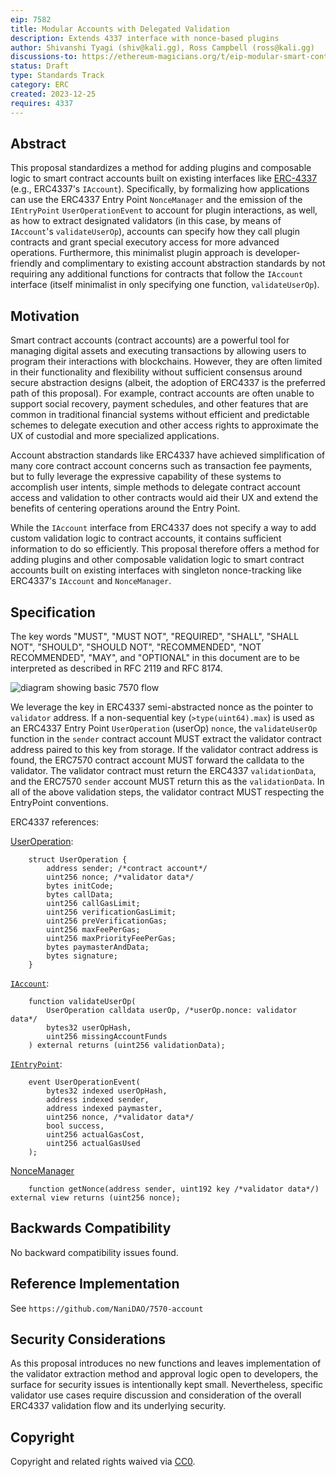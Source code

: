 ```yaml
---
eip: 7582
title: Modular Accounts with Delegated Validation
description: Extends 4337 interface with nonce-based plugins
author: Shivanshi Tyagi (shiv@kali.gg), Ross Campbell (ross@kali.gg)
discussions-to: https://ethereum-magicians.org/t/eip-modular-smart-contract-accounts-and-plugins/13885
status: Draft
type: Standards Track
category: ERC
created: 2023-12-25
requires: 4337
---
```


## Abstract

This proposal standardizes a method for adding plugins and composable logic to smart contract accounts built on existing interfaces like [ERC-4337](./eip-4337.md) (e.g., ERC4337's `IAccount`). Specifically, by formalizing how applications can use the ERC4337 Entry Point `NonceManager` and the emission of the `IEntryPoint` `UserOperationEvent` to account for plugin interactions, as well, as how to extract designated validators (in this case, by means of `IAccount`'s `validateUserOp`), accounts can specify how they call plugin contracts and grant special executory access for more advanced operations. Furthermore, this minimalist plugin approach is developer-friendly and complimentary to existing account abstraction standards by not requiring any additional functions for contracts that follow the `IAccount` interface (itself minimalist in only specifying one function, `validateUserOp`).

## Motivation

Smart contract accounts (contract accounts) are a powerful tool for managing digital assets and executing transactions by allowing users to program their interactions with blockchains. However, they are often limited in their functionality and flexibility without sufficient consensus around secure abstraction designs (albeit, the adoption of ERC4337 is the preferred path of this proposal). For example, contract accounts are often unable to support social recovery, payment schedules, and other features that are common in traditional financial systems without efficient and predictable schemes to delegate execution and other access rights to approximate the UX of custodial and more specialized applications.

Account abstraction standards like ERC4337 have achieved simplification of many core contract account concerns such as transaction fee payments, but to fully leverage the expressive capability of these systems to accomplish user intents, simple methods to delegate contract account access and validation to other contracts would aid their UX and extend the benefits of centering operations around the Entry Point.

While the `IAccount` interface from ERC4337 does not specify a way to add custom validation logic to contract accounts, it contains sufficient information to do so efficiently. This proposal therefore offers a method for adding plugins and other composable validation logic to smart contract accounts built on existing interfaces with singleton nonce-tracking like ERC4337's `IAccount` and `NonceManager`.

## Specification

The key words "MUST", "MUST NOT", "REQUIRED", "SHALL", "SHALL NOT", "SHOULD", "SHOULD NOT", "RECOMMENDED", "NOT RECOMMENDED", "MAY", and "OPTIONAL" in this document are to be interpreted as described in RFC 2119 and RFC 8174.

![diagram showing basic 7570 flow](../assets/eip-7570/base-flow.svg)

We leverage the key in ERC4337 semi-abstracted nonce as the pointer to `validator` address. If a non-sequential key (`>type(uint64).max`) is used as an ERC4337 Entry Point `UserOperation` (userOp) `nonce`, the `validateUserOp` function in the `sender` contract account MUST extract the validator contract address paired to this key from storage. If the validator contract address is found, the ERC7570 contract account MUST forward the calldata to the validator. The validator contract must return the ERC4337 `validationData`, and the ERC7570 `sender` account MUST return this as the `validationData`. In all of the above validation steps, the validator contract MUST respecting the EntryPoint conventions.

ERC4337 references:

[UserOperation](https://github.com/eth-infinitism/account-abstraction/blob/develop/contracts/interfaces/UserOperation.sol):

```solidity
    struct UserOperation {
        address sender; /*contract account*/
        uint256 nonce; /*validator data*/
        bytes initCode;
        bytes callData;
        uint256 callGasLimit;
        uint256 verificationGasLimit;
        uint256 preVerificationGas;
        uint256 maxFeePerGas;
        uint256 maxPriorityFeePerGas;
        bytes paymasterAndData;
        bytes signature;
    }
```

[`IAccount`](https://github.com/eth-infinitism/account-abstraction/blob/develop/contracts/interfaces/IAccount.sol):

```solidity
    function validateUserOp(
        UserOperation calldata userOp, /*userOp.nonce: validator data*/
        bytes32 userOpHash,
        uint256 missingAccountFunds
    ) external returns (uint256 validationData);
```

[`IEntryPoint`](https://github.com/eth-infinitism/account-abstraction/blob/develop/contracts/interfaces/IEntryPoint.sol):

```solidity
    event UserOperationEvent(
        bytes32 indexed userOpHash,
        address indexed sender,
        address indexed paymaster,
        uint256 nonce, /*validator data*/
        bool success,
        uint256 actualGasCost,
        uint256 actualGasUsed
    );
```

[NonceManager](https://github.com/eth-infinitism/account-abstraction/blob/develop/contracts/core/NonceManager.sol)

```solidity
    function getNonce(address sender, uint192 key /*validator data*/) external view returns (uint256 nonce);
```

## Backwards Compatibility

No backward compatibility issues found.

## Reference Implementation

See `https://github.com/NaniDAO/7570-account`

## Security Considerations

As this proposal introduces no new functions and leaves implementation of the validator extraction method and approval logic open to developers, the surface for security issues is intentionally kept small. Nevertheless, specific validator use cases require discussion and consideration of the overall ERC4337 validation flow and its underlying security.

## Copyright

Copyright and related rights waived via [CC0](../LICENSE.md).